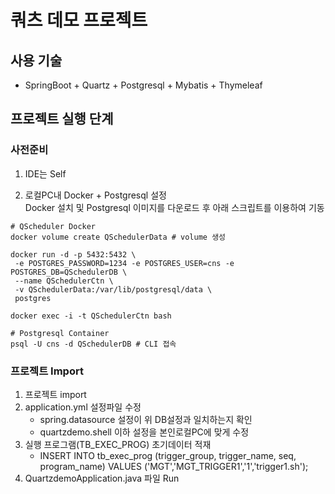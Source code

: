 # 쿼츠 데모 프로젝트

## 사용 기술
- SpringBoot + Quartz + Postgresql + Mybatis + Thymeleaf

## 프로젝트 실행 단계
### 사전준비
1. IDE는 Self

2. 로컬PC내 Docker + Postgresql 설정  
Docker 설치 및 Postgresql 이미지를 다운로드 후 아래 스크립트를 이용하여 기동

```shell script
# QScheduler Docker
docker volume create QSchedulerData # volume 생성

docker run -d -p 5432:5432 \
 -e POSTGRES_PASSWORD=1234 -e POSTGRES_USER=cns -e POSTGRES_DB=QSchedulerDB \
 --name QSchedulerCtn \
 -v QSchedulerData:/var/lib/postgresql/data \
 postgres

docker exec -i -t QSchedulerCtn bash

# Postgresql Container
psql -U cns -d QSchedulerDB # CLI 접속
```

### 프로젝트 Import
1. 프로젝트 import
2. application.yml 설정파일 수정
   - spring.datasource 설정이 위 DB설정과 일치하는지 확인
   - quartzdemo.shell 이하 설정을 본인로컬PC에 맞게 수정
3. 실행 프로그램(TB_EXEC_PROG) 초기데이터 적재
   - INSERT INTO tb_exec_prog (trigger_group, trigger_name, seq, program_name) VALUES ('MGT','MGT_TRIGGER1','1','trigger1.sh');
4. QuartzdemoApplication.java 파일 Run

